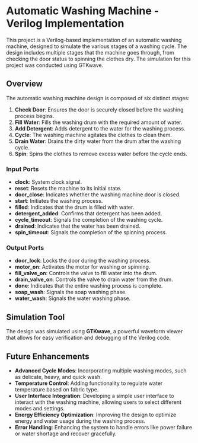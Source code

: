 # Automatic Washing Machine - Verilog Implementation

This project is a Verilog-based implementation of an automatic washing machine, designed to simulate the various stages of a washing cycle. The design includes multiple stages that the machine goes through, from checking the door status to spinning the clothes dry. The simulation for this project was conducted using GTKwave.

## Overview

The automatic washing machine design is composed of six distinct stages:

1. **Check Door**: Ensures the door is securely closed before the washing process begins.
2. **Fill Water**: Fills the washing drum with the required amount of water.
3. **Add Detergent**: Adds detergent to the water for the washing process.
4. **Cycle**: The washing machine agitates the clothes to clean them.
5. **Drain Water**: Drains the dirty water from the drum after the washing cycle.
6. **Spin**: Spins the clothes to remove excess water before the cycle ends.

### Input Ports

- **clock**: System clock signal.
- **reset**: Resets the machine to its initial state.
- **door_close**: Indicates whether the washing machine door is closed.
- **start**: Initiates the washing process.
- **filled**: Indicates that the drum is filled with water.
- **detergent_added**: Confirms that detergent has been added.
- **cycle_timeout**: Signals the completion of the washing cycle.
- **drained**: Indicates that the water has been drained.
- **spin_timeout**: Signals the completion of the spinning process.

### Output Ports

- **door_lock**: Locks the door during the washing process.
- **motor_on**: Activates the motor for washing or spinning.
- **fill_valve_on**: Controls the valve to fill water into the drum.
- **drain_valve_on**: Controls the valve to drain water from the drum.
- **done**: Indicates that the entire washing process is complete.
- **soap_wash**: Signals the soap washing phase.
- **water_wash**: Signals the water washing phase.

## Simulation Tool

The design was simulated using **GTKwave**, a powerful waveform viewer that allows for easy verification and debugging of the Verilog code.

## Future Enhancements

- **Advanced Cycle Modes**: Incorporating multiple washing modes, such as delicate, heavy, and quick wash.
- **Temperature Control**: Adding functionality to regulate water temperature based on fabric type.
- **User Interface Integration**: Developing a simple user interface to interact with the washing machine, allowing users to select different modes and settings.
- **Energy Efficiency Optimization**: Improving the design to optimize energy and water usage during the washing process.
- **Error Handling**: Enhancing the system to handle errors like power failure or water shortage and recover gracefully.
